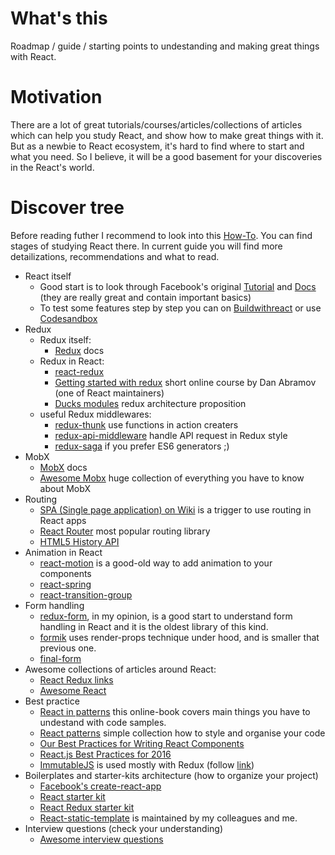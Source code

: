 # What's this
Roadmap / guide / starting points to undestanding and making great things with React.

# Motivation
There are a lot of great tutorials/courses/articles/collections of articles which can help you study React, and show how to make great things with it. But as a newbie to React ecosystem, it's hard to find where to start and what you need. So I believe, it will be a good basement for your discoveries in the React's world.

# Discover tree
Before reading futher I recommend to look into this [How-To](https://github.com/petehunt/react-howto). You can find stages of studying React there. In current guide you will find more detailizations, recommendations and what to read.
* React itself
  * Good start is to look through Facebook's original [Tutorial](https://facebook.github.io/react/tutorial/tutorial.html#overview) and [Docs](https://facebook.github.io/react/docs/hello-world.html) (they are really great and contain important basics)
  * To test some features step by step you can on [Buildwithreact](http://buildwithreact.com/tutorial) or use [Codesandbox](https://codesandbox.io)
* Redux
  * Redux itself:
    * [Redux](http://redux.js.org/) docs
  * Redux in React:
    * [react-redux](https://github.com/reactjs/react-redux)
    * [Getting started with redux](https://egghead.io/courses/getting-started-with-redux) short online course by Dan Abramov (one of React maintainers)
    * [Ducks modules](https://github.com/erikras/ducks-modular-redux) redux architecture proposition
  * useful Redux middlewares:
    * [redux-thunk](https://github.com/gaearon/redux-thunk) use functions in action creaters
    * [redux-api-middleware](https://github.com/agraboso/redux-api-middleware) handle API request in Redux style
    * [redux-saga](https://redux-saga.js.org) if you prefer ES6 generators ;)
* MobX
  * [MobX](https://mobx.js.org) docs
  * [Awesome Mobx](https://github.com/mobxjs/awesome-mobx) huge collection of everything you have to know about MobX
* Routing
  * [SPA (Single page application) on Wiki](https://en.wikipedia.org/wiki/Single-page_application) is a trigger to use routing in React apps
  * [React Router](https://github.com/ReactTraining/react-router) most popular routing library
  * [HTML5 History API](https://developer.mozilla.org/en/docs/Web/API/History_API)
* Animation in React
  * [react-motion](https://github.com/chenglou/react-motion) is a good-old way to add animation to your components
  * [react-spring](https://github.com/drcmda/react-spring)
  * [react-transition-group](http://reactcommunity.org/react-transition-group)
* Form handling
  * [redux-form](https://redux-form.com), in my opinion, is a good start to understand form handling in React and it is the oldest library of this kind.
  * [formik](https://github.com/jaredpalmer/formik) uses render-props technique under hood, and is smaller that previous one.
  * [final-form](https://github.com/final-form/final-form)
* Awesome collections of articles around React:
  * [React Redux links](https://github.com/markerikson/react-redux-links )
  * [Awesome React](https://github.com/enaqx/awesome-react)
* Best practice
  * [React in patterns](https://krasimir.gitbooks.io/react-in-patterns/content/) this online-book covers main things you have to undestand with code samples.
  * [React patterns](https://reactpatterns.com/) simple collection how to style and organise your code
  * [Our Best Practices for Writing React Components](https://engineering.musefind.com/our-best-practices-for-writing-react-components-dec3eb5c3fc8)
  * [React.js Best Practices for 2016](https://blog.risingstack.com/react-js-best-practices-for-2016/)
  * [ImmutableJS](https://facebook.github.io/immutable-js/) is used mostly with Redux (follow [link](http://redux.js.org/docs/recipes/UsingImmutableJS.html))
* Boilerplates and starter-kits architecture (how to organize your project)
  * [Facebook's create-react-app](https://github.com/facebookincubator/create-react-app)
  * [React starter kit](https://github.com/kriasoft/react-starter-kit)
  * [React Redux starter kit](https://github.com/davezuko/react-redux-starter-kit)
  * [React-static-template](https://github.com/SE7ENSKY/react-static-template) is maintained by my colleagues and me.
* Interview questions (check your understanding)
  * [Awesome interview questions](https://github.com/MaximAbramchuck/awesome-interview-questions/blob/master/README.md#reactjs)
